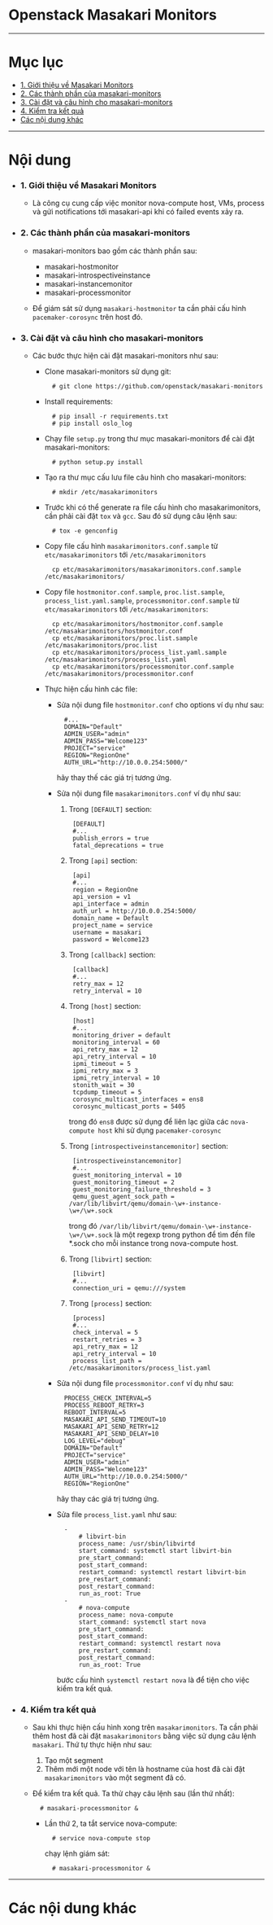 # Openstack Masakari Monitors

____

# Mục lục


- [1. Giới thiệu về Masakari Monitors](#about)
- [2. Các thành phần của masakari-monitors](#components)
- [3. Cài đặt và câu hình cho masakari-monitors](#config)
- [4. Kiểm tra kết quả](#check)
- [Các nội dung khác](#content-others)

____

# <a name="content">Nội dung</a>

- ### <a name="about">1. Giới thiệu về Masakari Monitors</a>
	- Là công cụ cung cấp việc monitor nova-compute host, VMs, process và gửi notifications tới masakari-api khi có failed events xảy ra.

- ### <a name="components">2. Các thành phần của masakari-monitors</a>
	- masakari-monitors bao gồm các thành phần sau:
		- masakari-hostmonitor
		- masakari-introspectiveinstance
		- masakari-instancemonitor
		- masakari-processmonitor

	- Để giám sát sử dụng `masakari-hostmonitor` ta cần phải cấu hình `pacemaker-corosync` trên host đó.
	
- ### <a name="config">3. Cài đặt và câu hình cho masakari-monitors</a>
	- Các bước thực hiện cài đặt masakari-monitors như sau:
		- Clone masakari-monitors sử dụng git:

				# git clone https://github.com/openstack/masakari-monitors

		- Install requirements:

				# pip insall -r requirements.txt
				# pip install oslo_log

		- Chạy file `setup.py` trong thư mục masakari-monitors để cài đặt masakari-monitors:

				# python setup.py install

		- Tạo ra thư mục cấu lưu file câu hình cho masakari-monitors:

				# mkdir /etc/masakarimonitors

		- Trước khi có thể generate ra file cấu hình cho masakarimonitors, cần phải cài đặt `tox` và `gcc`. Sau đó sử dụng câu lệnh sau:

				# tox -e genconfig

		- Copy file cấu hình `masakarimonitors.conf.sample` từ `etc/masakarimonitors` tới `/etc/masakarimonitors`

				cp etc/masakarimonitors/masakarimonitors.conf.sample /etc/masakarimonitors/

		- Copy file `hostmonitor.conf.sample`, `proc.list.sample`, `process_list.yaml.sample`, `processmonitor.conf.sample` từ `etc/masakarimonitors` tới `/etc/masakarimonitors`:

				cp etc/masakarimonitors/hostmonitor.conf.sample /etc/masakarimonitors/hostmonitor.conf
				cp etc/masakarimonitors/proc.list.sample /etc/masakarimonitors/proc.list
				cp etc/masakarimonitors/process_list.yaml.sample /etc/masakarimonitors/process_list.yaml
				cp etc/masakarimonitors/processmonitor.conf.sample /etc/masakarimonitors/processmonitor.conf

		- Thực hiện cấu hình các file:
			- Sửa nội dung file `hostmonitor.conf` cho options ví dụ như sau:

					#...
					DOMAIN="Default"
					ADMIN_USER="admin"
					ADMIN_PASS="Welcome123"
					PROJECT="service"
					REGION="RegionOne"
					AUTH_URL="http://10.0.0.254:5000/"

				hãy thay thế các giá trị tương ứng.

			- Sửa nội dung file `masakarimonitors.conf` ví dụ như sau:
				1. Trong `[DEFAULT]` section:

						[DEFAULT]
						#...
						publish_errors = true
						fatal_deprecations = true

				2. Trong `[api]` section:

						[api]
						#...
						region = RegionOne
						api_version = v1
						api_interface = admin
						auth_url = http://10.0.0.254:5000/
						domain_name = Default
						project_name = service
						username = masakari
						password = Welcome123

				3. Trong `[callback]` section:

						[callback]
						#...
						retry_max = 12
						retry_interval = 10

				4. Trong `[host]` section:

						[host]
						#...
						monitoring_driver = default
						monitoring_interval = 60
						api_retry_max = 12
						api_retry_interval = 10
						ipmi_timeout = 5
						ipmi_retry_max = 3
						ipmi_retry_interval = 10
						stonith_wait = 30
						tcpdump_timeout = 5
						corosync_multicast_interfaces = ens8
						corosync_multicast_ports = 5405

					trong đó `ens8` được sử dụng để liên lạc giữa các `nova-compute host` khi sử dụng `pacemaker-corosync`

				5. Trong `[introspectiveinstancemonitor]` section:

						[introspectiveinstancemonitor]
						#...
						guest_monitoring_interval = 10
						guest_monitoring_timeout = 2
						guest_monitoring_failure_threshold = 3
						qemu_guest_agent_sock_path = /var/lib/libvirt/qemu/domain-\w+-instance-\w+/\w+.sock

					trong đó `/var/lib/libvirt/qemu/domain-\w+-instance-\w+/\w+.sock` là một regexp trong python để tìm đến file *.sock cho mỗi instance trong nova-compute host.

				6. Trong `[libvirt]` section:

						[libvirt]
						#...
						connection_uri = qemu:///system

				7. Trong `[process]` section:

						[process]
						#...
						check_interval = 5
						restart_retries = 3
						api_retry_max = 12
						api_retry_interval = 10
						process_list_path = /etc/masakarimonitors/process_list.yaml

			- Sửa nội dung file `processmonitor.conf` ví dụ như sau:

					PROCESS_CHECK_INTERVAL=5
					PROCESS_REBOOT_RETRY=3
					REBOOT_INTERVAL=5
					MASAKARI_API_SEND_TIMEOUT=10
					MASAKARI_API_SEND_RETRY=12
					MASAKARI_API_SEND_DELAY=10
					LOG_LEVEL="debug"
					DOMAIN="Default"
					PROJECT="service"
					ADMIN_USER="admin"
					ADMIN_PASS="Welcome123"
					AUTH_URL="http://10.0.0.254:5000/"
					REGION="RegionOne"

				hãy thay các giá trị tương ứng.

			- Sửa file `process_list.yaml` như sau:

					-
					    # libvirt-bin
					    process_name: /usr/sbin/libvirtd
					    start_command: systemctl start libvirt-bin
					    pre_start_command:
					    post_start_command:
					    restart_command: systemctl restart libvirt-bin
					    pre_restart_command:
					    post_restart_command:
					    run_as_root: True
					-
					    # nova-compute
					    process_name: nova-compute
					    start_command: systemctl start nova
					    pre_start_command:
					    post_start_command:
					    restart_command: systemctl restart nova
					    pre_restart_command:
					    post_restart_command:
					    run_as_root: True

				bước cấu hình `systemctl restart nova` là để tiện cho việc kiểm tra kết quả.

- ### <a name="check">4. Kiểm tra kết quả</a>
	- Sau khi thực hiện cấu hình xong trên `masakarimonitors`. Ta cần phải thêm host đã cài đặt `masakarimonitors` bằng việc sử dụng câu lệnh `masakari`. Thứ tự thực hiện như sau:
		1. Tạo một segment
		2. Thêm mới một node với tên là hostname của host đã cài đặt `masakarimonitors` vào một segment đã có.

	- Để kiểm tra kết quả. Ta thử chạy câu lệnh sau (lần thứ nhất):

			# masakari-processmonitor &


		- Lần thứ 2, ta tắt service nova-compute:

				# service nova-compute stop

			chạy lệnh giám sát:

				# masakari-processmonitor &

____

# <a name="content-others">Các nội dung khác</a>
